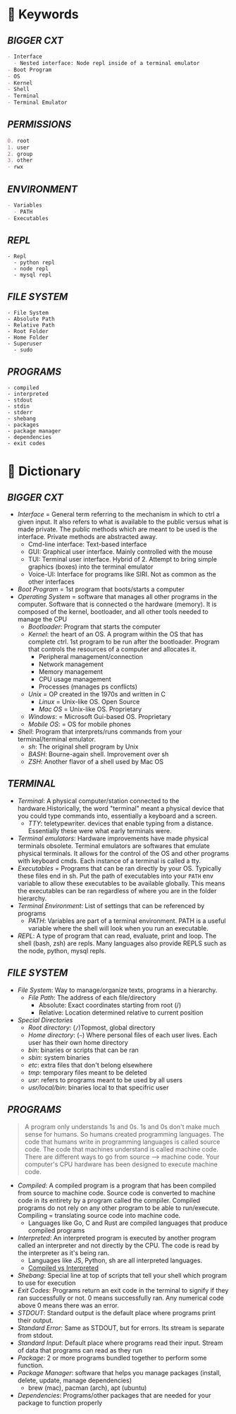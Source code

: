<!--==================-->
# 🔑 Keywords
<!--==================-->
## _BIGGER CXT_
```md
- Interface
  - Nested interface: Node repl inside of a terminal emulator
- Boot Program
- OS
- Kernel
- Shell
- Terminal
- Terminal Emulator
```
## _PERMISSIONS_
```md
0. root
1. user
2. group
3. other
- rwx
```
## _ENVIRONMENT_
```md
- Variables
  - PATH
- Executables
```

## _REPL_
```
- Repl
  - python repl
  - node repl
  - mysql repl
```

## _FILE SYSTEM_
```
- File System
- Absolute Path
- Relative Path
- Root Folder
- Home Folder
- Superuser
  - sudo
```

## _PROGRAMS_
```
- compiled
- interpreted
- stdout
- stdin
- stderr
- shebang
- packages
- package manager
- dependencies
- exit codes
```

<!--==================-->
# 📗 Dictionary
<!--==================-->
## _BIGGER CXT_
- *Interface* = General term referring to the mechanism in which to ctrl a given input. It also refers to what is available to the public versus what is made private. The public methods which are meant to be used is the interface. Private methods are abstracted away.
  - Cmd-line interface: Text-based interface
  - GUI: Graphical user interface. Mainly controlled with the mouse
  - TUI: Terminal user interface. Hybrid of 2. Attempt to bring simple graphics (boxes) into the terminal emulator
  - Voice-UI: Interface for programs like SIRI. Not as common as the other interfaces
- *Boot Program* = 1st program that boots/starts a computer
- *Operating System* = software that manages all other programs in the computer. Software that is connected o the hardware (memory). It is composed of the kernel, bootloader, and all other tools needed to manage the CPU
  - *Bootloader*: Program that starts the computer
  - *Kernel*: the heart of an OS. A program within the OS that has complete ctrl. 1st program to be run after the bootloader. Program that controls the resources of a computer and allocates it.
    - Peripheral management/connection
    - Network management
    - Memory management
    - CPU usage management
    - Processes (manages ps conflicts)
  - *Unix* = OP created in the 1970s and written in C
    - *Linux* = Unix-like OS. Open Source
    - *Mac OS* = Unix-like OS. Proprietary
  - *Windows*: = Microsoft Gui-based OS. Proprietary
  - *Mobile OS*: = OS for mobile phones
- *Shell*: Program that interprets/runs commands from your terminal/terminal emulator.
  - *sh*: The original shell program by Unix
  - *BASH*: Bourne-again shell. Improvement over sh
  - *ZSH*: Another flavor of a shell used by Mac OS

## _TERMINAL_
- *Terminal*: A physical computer/station connected to the hardware.Historically, the word "terminal" meant a physical device that you could type commands into, essentially a keyboard and a screen.
  - *TTY*: teletypewriter. devices that enable typing from a distance. Essentially these were what early terminals were.
- *Terminal emulators*: Hardware improvements have made physical terminals obsolete. Terminal emulators are softwares that emulate physical terminals. It allows for the control of the OS and other programs with keyboard cmds. Each instance of a terminal is called a tty.
- *Executables* = Programs that can be ran directly by your OS. Typically these files end in sh. Put the path of executables into your `PATH` env variable to allow these executables to be available globally. This means the executables can be ran regardless of where you are in the folder hierarchy.
- *Terminal Environment*: List of settings that can be referenced by programs
  - *PATH*: Variables are part of a terminal environment. PATH is a useful variable where the shell will look when you run an executable.
- *REPL*: A type of program that can read, evaluate, print and loop. The shell (bash, zsh) are repls. Many languages also provide REPLS such as the node, python, mysql repls.

## _FILE SYSTEM_
- *File System*: Way to manage/organize texts, programs in a hierarchy.
  - *File Path*: The address of each file/directory
    - Absolute: Exact coordinates starting from root (/)
    - Relative: Location determined relative to current position
- *Special Directories*
  - *Root directory*: (`/`)Topmost, global directory
  - *Home directory*: (`~`) Where personal files of each user lives. Each user has their own home directory
  - *bin*: binaries or scripts that can be ran
  - *sbin*: system binaries
  - *etc*: extra files that don't belong elsewhere
  - *tmp*: temporary files meant to be deleted
  - *usr*: refers to programs meant to be used by all users
  - *usr/local/bin*: binaries local to that specifric user


## _PROGRAMS_
> A program only understands 1s and 0s. 1s and 0s don't make much sense for humans. So humans created programming languages. The code that humans write in programming languages is called source code. The code that machines understand is called machine code. There are different ways to go from source --> machine code. Your computer's CPU hardware has been designed to execute machine code.
  - *Compiled*: A compiled program is a program that has been compiled from source to machine code. Source code is converted to machine code in its entirety by a program called the compiler. Compiled programs do not rely on any other program to be able to run/execute. Compiling = translating source code into machine code.
    - Languages like Go, C and Rust are compiled languages that produce compiled programs
  - *Interpreted*: An interpreted program is executed by another program called an interpreter and not directly by the CPU. The code is read by the interpreter as it's being ran.
    - Languages like JS, Python, sh are all interpreted languages.
    - [Compiled vs Interpreted](https://www.youtube.com/watch?v=KWsnpBsLV30)
- *Shebang*: Special line at top of scripts that tell your shell which program to use for execution
- *Exit Codes*: Programs return an exit code in the terminal to signify if they ran successfully or not. 0 means successfully ran. Any numerical code above 0 means there was an error.
- *STDOUT*: Standard output is the default place where programs print their output.
- *Standard Error*: Same as STDOUT, but for errors. Its stream is separate from stdout.
- *Standard Input*: Default place where programs read their input. Stream of data that programs can read as they run
- *Package*: 2 or more programs bundled together to perform some function.
- *Package Manager*: software that helps you manage packages (install, delete, update, manage dependencies)
  - brew (mac), pacman (arch), apt (ubuntu)
- *Dependencies*: Programs/other packages that are needed for your package to function properly

